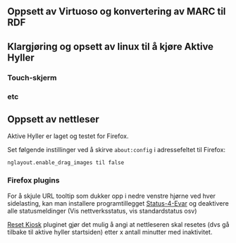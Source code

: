 ## Oppsett av Virtuoso og konvertering av MARC til RDF ##

## Klargjøring og opsett av linux til å kjøre Aktive Hyller ##
### Touch-skjerm ###
### etc ###


## Oppsett av nettleser ##
Aktive Hyller er laget og testet for Firefox.

Set følgende instillinger ved å skirve `about:config` i adressefeltet til Firefox:


```nglayout.enable_drag_images til false```

### Firefox plugins ###
For å skjule URL tooltip som dukker opp i nedre venstre hjørne ved hver sidelasting, kan man installere programtillegget [Status-4-Evar] og deaktivere alle statusmeldinger (Vis nettverksstatus, vis standardstatus osv)

[Reset Kiosk] pluginet gjør det mulig å angi at nettleseren skal resetes (dvs gå tilbake til aktive hyller startsiden) etter x antall minutter med inaktivitet.

[Reset Kiosk]: https://addons.mozilla.org/en-US/firefox/addon/reset-kiosk/
[Status-4-Evar]: https://addons.mozilla.org/en-US/firefox/addon/status-4-evar/